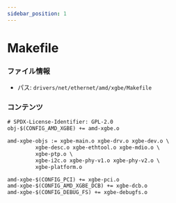 ```yaml
---
sidebar_position: 1
---
```

# Makefile

### ファイル情報

- パス: `drivers/net/ethernet/amd/xgbe/Makefile`

### コンテンツ

```txt
# SPDX-License-Identifier: GPL-2.0
obj-$(CONFIG_AMD_XGBE) += amd-xgbe.o

amd-xgbe-objs := xgbe-main.o xgbe-drv.o xgbe-dev.o \
		 xgbe-desc.o xgbe-ethtool.o xgbe-mdio.o \
		 xgbe-ptp.o \
		 xgbe-i2c.o xgbe-phy-v1.o xgbe-phy-v2.o \
		 xgbe-platform.o

amd-xgbe-$(CONFIG_PCI) += xgbe-pci.o
amd-xgbe-$(CONFIG_AMD_XGBE_DCB) += xgbe-dcb.o
amd-xgbe-$(CONFIG_DEBUG_FS) += xgbe-debugfs.o

```
